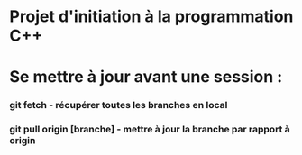 # Projet d'initiation à la programmation C++

# Se mettre à jour avant une session :
### git fetch - récupérer toutes les branches en local
### git pull origin [branche] - mettre à jour la branche par rapport à origin
